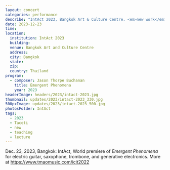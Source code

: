 ```yaml
---
layout: concert
categories: performance
describe: "IntAct 2023, Bangkok Art & Culture Centre. <em>new work</em> for trio and generative electronics. World premiere"
date: 2023-12-23
time:
location:
  institution: IntAct 2023
  building:
  venue: Bangkok Art and Culture Centre
  address:
  city: Bangkok
  state:
  zip:
  country: Thailand
program:
  - composer: Jason Thorpe Buchanan
    title: Emergent Phenomena
    year: 2023
headerImage: headers/2023/intact-2023.jpg
thumbnail: updates/2023/intact-2023_330.jpg
500pxImage: updates/2023/intact-2023_500.jpg
photosFolder: IntAct
tags:
  - 2023
  - Taceti
  - new
  - teaching
  - lecture
---
```


Dec. 23, 2023, Bangkok: IntAct, World premiere of <em>Emergent Phenomena</em> for electric guitar, saxophone, trombone, and generative electronics. More at https://www.tmaomusic.com/icit2022
